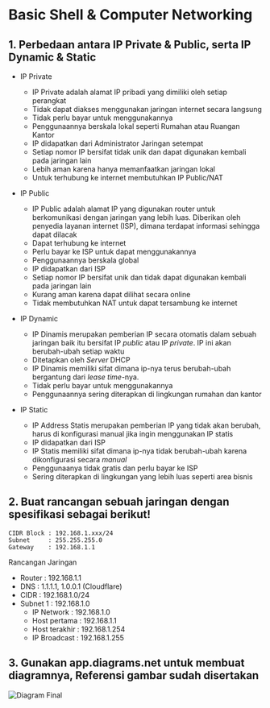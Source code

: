 # Basic Shell & Computer Networking

## 1. Perbedaan antara IP Private & Public, serta IP Dynamic & Static
 * IP Private
   * IP Private adalah alamat IP pribadi yang dimiliki oleh setiap perangkat
   * Tidak dapat diakses menggunakan jaringan internet secara langsung
   * Tidak perlu bayar untuk menggunakannya
   * Penggunaannya berskala lokal seperti Rumahan atau Ruangan Kantor
   * IP didapatkan dari Administrator Jaringan setempat
   * Setiap nomor IP bersifat tidak unik dan dapat digunakan kembali pada jaringan lain
   * Lebih aman karena hanya memanfaatkan jaringan lokal
   * Untuk terhubung ke internet membutuhkan IP Public/NAT
  
  * IP Public
    * IP Public adalah alamat IP yang digunakan router untuk berkomunikasi dengan jaringan yang lebih luas. Diberikan oleh penyedia layanan internet (ISP), dimana terdapat informasi sehingga dapat dilacak
    * Dapat terhubung ke internet
    * Perlu bayar ke ISP untuk dapat menggunakannya
    * Penggunaannya berskala global
    * IP didapatkan dari ISP
    * Setiap nomor IP bersifat unik dan tidak dapat digunakan kembali pada jaringan lain
    * Kurang aman karena dapat dilihat secara online
    * Tidak membutuhkan NAT untuk dapat tersambung ke internet
   
  * IP Dynamic
    * IP Dinamis merupakan pemberian IP secara otomatis dalam sebuah jaringan baik itu bersifat IP *public* atau IP *private*. IP ini akan berubah-ubah setiap waktu
    * Ditetapkan oleh *Server* DHCP
    * IP Dinamis memiliki sifat dimana ip-nya terus berubah-ubah bergantung dari *lease time*-nya.
    * Tidak perlu bayar untuk menggunakannya
    * Penggunaannya sering diterapkan di lingkungan rumahan dan kantor
 
  * IP Static
    * IP Address Statis merupakan pemberian IP yang tidak akan berubah, harus di konfigurasi manual jika ingin menggunakan IP statis
    * IP didapatkan dari ISP
    * IP Statis memiliki sifat dimana ip-nya tidak berubah-ubah karena dikonfigurasi secara *manual*
    * Penggunaanya tidak gratis dan perlu bayar ke ISP
    * Sering diterapkan di lingkungan yang lebih luas seperti area bisnis
   
## 2. Buat rancangan sebuah jaringan dengan spesifikasi sebagai berikut!  
```ip
CIDR Block : 192.168.1.xxx/24
Subnet     : 255.255.255.0
Gateway    : 192.168.1.1
```

Rancangan Jaringan
* Router              : 192.168.1.1
* DNS                 : 1.1.1.1, 1.0.0.1 (Cloudflare)
* CIDR                : 192.168.1.0/24
* Subnet 1            : 192.168.1.0
  * IP Network        : 192.168.1.0
  * Host pertama      : 192.168.1.1
  * Host terakhir     : 192.168.1.254
  * IP Broadcast      : 192.168.1.255

 
## 3. Gunakan app.diagrams.net untuk membuat diagramnya, Referensi gambar sudah disertakan
![Diagram Final](https://github.com/calvinnr/devops18-dumbways-calvinnovryanrahaditya/assets/101310300/5cc0edd7-d6b3-4b84-a90f-71d988acb7c5)





